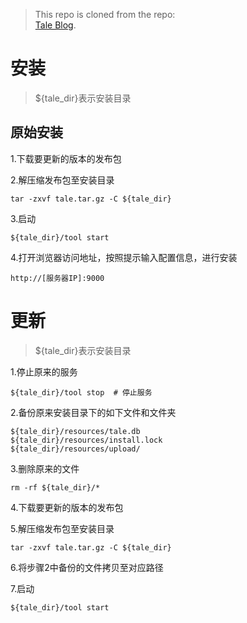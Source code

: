 > This repo is cloned from the repo: <br />
 [Tale Blog](https://github.com/otale/tale).
 
 # 安装
 > ${tale_dir}表示安装目录
 
 ## 原始安装
 1.下载要更新的版本的发布包
 
 2.解压缩发布包至安装目录
 ```$xslt
 tar -zxvf tale.tar.gz -C ${tale_dir}
 ```
 
 3.启动
 ```
 ${tale_dir}/tool start
 ```
 
 4.打开浏览器访问地址，按照提示输入配置信息，进行安装
 ```
 http://[服务器IP]:9000
 ```
 
 
 
 # 更新
 > ${tale_dir}表示安装目录
 
 1.停止原来的服务
 ```
 ${tale_dir}/tool stop  # 停止服务
 ```
 
 2.备份原来安装目录下的如下文件和文件夹
 ```
 ${tale_dir}/resources/tale.db
 ${tale_dir}/resources/install.lock
 ${tale_dir}/resources/upload/
 ```
 
 3.删除原来的文件
 ```
 rm -rf ${tale_dir}/*
 ```
 
 4.下载要更新的版本的发布包
 
 5.解压缩发布包至安装目录
 ```$xslt
 tar -zxvf tale.tar.gz -C ${tale_dir}
 ```
 
 6.将步骤2中备份的文件拷贝至对应路径
 
 7.启动
 ```
 ${tale_dir}/tool start
 ```
